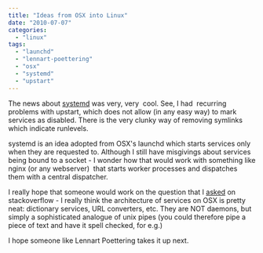 ```yaml
---
title: "Ideas from OSX into Linux"
date: "2010-07-07"
categories: 
  - "linux"
tags: 
  - "launchd"
  - "lennart-poettering"
  - "osx"
  - "systemd"
  - "upstart"
---
```


The news about [systemd](http://lwn.net/Articles/389149/) was very, very  cool. See, I had  recurring problems with upstart, which does not allow (in any easy way) to mark services as disabled. There is the very clunky way of removing symlinks which indicate runlevels.

systemd is an idea adopted from OSX's launchd which starts services only when they are requested to. Although I still have misgivings about services being bound to a socket - I wonder how that would work with something like nginx (or any webserver)  that starts worker processes and dispatches them with a central dispatcher.

I really hope that someone would work on the question that I [asked](http://stackoverflow.com/questions/3121385/is-it-possible-to-make-something-like-osx-services-for-linux-by-leveraging-pipes) on stackoverflow - I really think the architecture of services on OSX is pretty neat: dictionary services, URL converters, etc. They are NOT daemons, but simply a sophisticated analogue of unix pipes (you could therefore pipe a piece of text and have it spell checked, for e.g.)

I hope someone like Lennart Poettering takes it up next.
